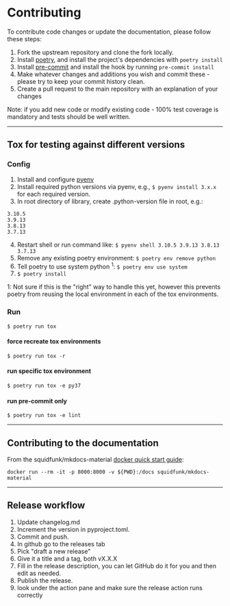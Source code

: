 # Contributing

To contribute code changes or update the documentation, please follow these steps:

1. Fork the upstream repository and clone the fork locally.
2. Install [poetry](https://python-poetry.org/), and install the project's dependencies with `poetry install`
3. Install [pre-commit](https://pre-commit.com/) and install the hook by running `pre-commit install`
4. Make whatever changes and additions you wish and commit these - please try to keep your commit history clean.
5. Create a pull request to the main repository with an explanation of your changes

Note: if you add new code or modify existing code - 100% test coverage is mandatory and tests should be well written.

---

## Tox for testing against different versions

### Config

1. Install and configure [pyenv](https://github.com/pyenv/pyenv)
2. Install required python versions via pyenv, e.g., `$ pyenv install 3.x.x` for each required version.
3. In root directory of library, create .python-version file in root, e.g.:

```text
3.10.5
3.9.13
3.8.13
3.7.13
```

4. Restart shell or run command like: `$ pyenv shell 3.10.5 3.9.13 3.8.13 3.7.13`
5. Remove any existing poetry environment: `$ poetry env remove python`
6. Tell poetry to use system python <sup>1</sup>: `$ poetry env use system`
7. `$ poetry install`

1: Not sure if this is the "right" way to handle this yet, however this prevents poetry from reusing
the local environment in each of the tox environments.

### Run

`$ poetry run tox`

#### force recreate tox environments

`$ poetry run tox -r`

#### run specific tox environment

`$ poetry run tox -e py37`

#### run pre-commit only

`$ poetry run tox -e lint`

---

## Contributing to the documentation

From the squidfunk/mkdocs-material [docker quick start guide](https://hub.docker.com/r/squidfunk/mkdocs-material):

`docker run --rm -it -p 8000:8000 -v ${PWD}:/docs squidfunk/mkdocs-material`

---

## Release workflow

1. Update changelog.md
2. Increment the version in pyproject.toml.
3. Commit and push.
4. In github go to the releases tab
5. Pick "draft a new release"
6. Give it a title and a tag, both vX.X.X
7. Fill in the release description, you can let GitHub do it for you and then edit as needed.
8. Publish the release.
9. look under the action pane and make sure the release action runs correctly
